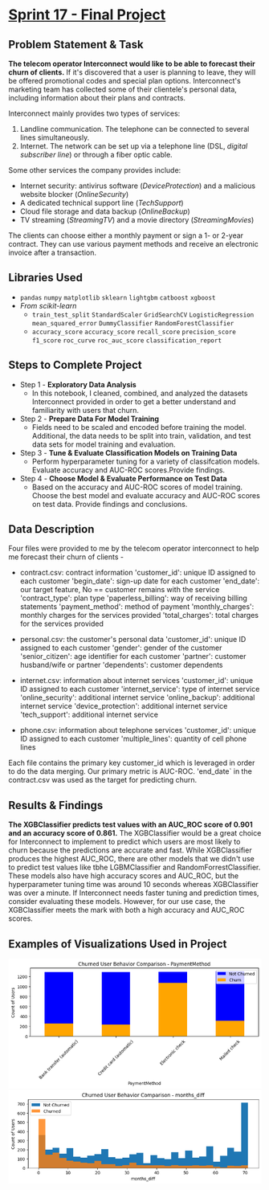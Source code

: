 # [Sprint 17 - Final Project](https://github.com/brandon-levan/TripleTen-Data-Science-Projects/blob/main/Sprint%2017%20-%20Final%20Project/Sprint_17_Project.ipynb)

## Problem Statement & Task
**The telecom operator Interconnect would like to be able to forecast their churn of clients.** If it's discovered that a user is planning to leave, they will be offered promotional codes and special plan options. Interconnect's marketing team has collected some of their clientele's personal data, including information about their plans and contracts.

Interconnect mainly provides two types of services:

1. Landline communication. The telephone can be connected to several lines simultaneously.
2. Internet. The network can be set up via a telephone line (DSL, *digital subscriber line*) or through a fiber optic cable.

Some other services the company provides include:

- Internet security: antivirus software (*DeviceProtection*) and a malicious website blocker (*OnlineSecurity*)
- A dedicated technical support line (*TechSupport*)
- Cloud file storage and data backup (*OnlineBackup*)
- TV streaming (*StreamingTV*) and a movie directory (*StreamingMovies*)

The clients can choose either a monthly payment or sign a 1- or 2-year contract. They can use various payment methods and receive an electronic invoice after a transaction.

## Libraries Used
 - `pandas` `numpy` `matplotlib` `sklearn` `lightgbm` `catboost` `xgboost`
 - *From scikit-learn*
    - `train_test_split` `StandardScaler` `GridSearchCV` `LogisticRegression` `mean_squared_error` `DummyClassifier` `RandomForestClassifier`
    -  `accuracy_score` `accuracy_score` `recall_score` `precision_score` `f1_score` `roc_curve` `roc_auc_score` `classification_report`

## Steps to Complete Project

- Step 1 - **Exploratory Data Analysis**
   - In this notebook, I cleaned, combined, and analyzed the datasets Interconnect provided in order to get a better understand and familiarity with users that churn. 
- Step 2 - **Prepare Data For Model Training**
   - Fields need to be scaled and encoded before training the model. Additional, the data needs to be split into train, validation, and test data sets for model training and evaluation. 
- Step 3 -  **Tune & Evaluate Classification Models on Training Data**
   - Perform hyperparameter tuning for a variety of classifcation models. Evaluate accuracy and AUC-ROC scores.Provide findings.
- Step 4 - **Choose Model & Evaluate Performance on Test Data**
   - Based on the accuracy and AUC-ROC scores of model training. Choose the best model and evaluate accuracy and AUC-ROC scores on test data. Provide findings and conclusions. 
    
## Data Description

Four files were provided to me by the telecom operator interconnect to help me forecast their churn of clients - 

- contract.csv: contract information
'customer_id': unique ID assigned to each customer
'begin_date': sign-up date for each customer
'end_date': our target feature, No == customer remains with the service
'contract_type': plan type
'paperless_billing': way of receiving billing statements
'payment_method': method of payment
'monthly_charges': monthly charges for the services provided
'total_charges': total charges for the services provided

- personal.csv: the customer's personal data
'customer_id': unique ID assigned to each customer
'gender': gender of the customer
'senior_citizen': age identifier for each customer
'partner': customer husband/wife or partner
'dependents': customer dependents

- internet.csv: information about internet services
'customer_id': unique ID assigned to each customer
'internet_service': type of internet service
'online_security': additional internet service
'online_backup': additional internet service
'device_protection': additional internet service
'tech_support': additional internet service

- phone.csv: information about telephone services
'customer_id': unique ID assigned to each customer
'multiple_lines': quantity of cell phone lines

Each file contains the primary key customer_id which is leveraged in order to do the data merging. Our primary metric is AUC-ROC. 'end_date` in the contract.csv was used as the target for predicting churn. 

## Results & Findings

**The XGBClassifier predicts test values with an AUC_ROC score of 0.901 and an accuracy score of 0.861.** The XGBClassifier would be a great choice for Interconnect to implement to predict which users are most likely to churn because the predictions are accurate and fast. While XGBClassifier produces the highest AUC_ROC, there are other models that we didn't use to predict test values like tbhe LGBMClassifier and RandomForrestClassifier. These models also have high accuracy scores and AUC_ROC, but the hyperparameter tuning time was around 10 seconds whereas XGBClassifier was over a minute. If Interconnect needs faster tuning and prediction times, consider evaluating these models. However, for our use case, the XGBClassifier meets the mark with both a high accuracy and AUC_ROC scores.

## Examples of Visualizations Used in Project
![alt text](https://github.com/brandon-levan/TripleTen-Data-Science-Projects/blob/main/Sprint%2017%20-%20Final%20Project/Assets/categorical_features.png)
![alt text](https://github.com/brandon-levan/TripleTen-Data-Science-Projects/blob/main/Sprint%2017%20-%20Final%20Project/Assets/numerical_features.png)
